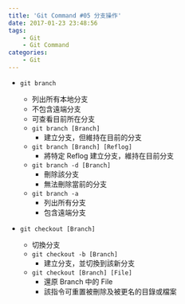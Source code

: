 ```yaml
---
title: 'Git Command #05 分支操作'
date: 2017-01-23 23:48:56
tags:
    - Git
    - Git Command
categories:
    - Git
---
```

 - `git branch`
    - 列出所有本地分支
    - 不包含遠端分支
    - 可查看目前所在分支
    - `git branch [Branch]`
        - 建立分支，但維持在目前的分支
    - `git branch [Branch] [Reflog]`
        - 將特定 Reflog 建立分支，維持在目前分支
    - `git branch -d [Branch]`
        - 刪除該分支
        - 無法刪除當前的分支
    - `git branch -a`
        - 列出所有分支
        - 包含遠端分支


 - `git checkout [Branch]`
    - 切換分支
    - `git checkout -b [Branch]`
        - 建立分支，並切換到該新分支
    - `git checkout [Branch] [File]`
        - 還原 Branch 中的 File
        - 該指令可重置被刪除及被更名的目錄或檔案

